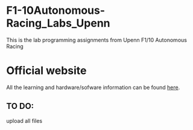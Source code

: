 # F1-10Autonomous-Racing_Labs_Upenn
This is the lab programming assignments from Upenn F1/10 Autonomous Racing

# Official website

All the learning and hardware/sofware information can be found [here](https://f1tenth.readthedocs.io/en/latest/getting_started/software_setup/index.html).

## TO DO:

upload all files

